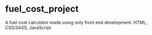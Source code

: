 # fuel_cost_project
A fuel cost calculator made using only front end development. HTML, CSS/SASS, JavaScript
